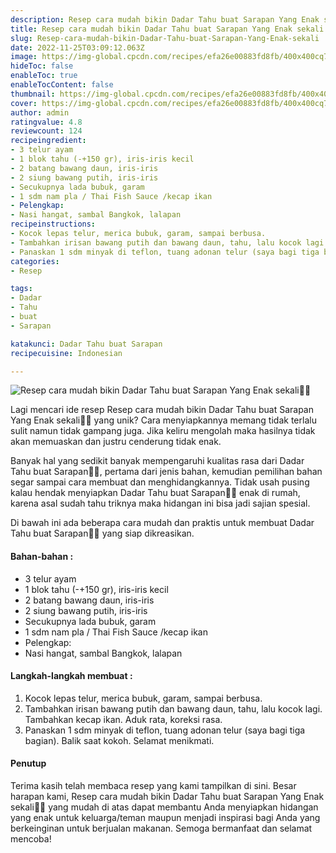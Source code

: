 ```yaml
---
description: Resep cara mudah bikin Dadar Tahu buat Sarapan Yang Enak sekali"
title: Resep cara mudah bikin Dadar Tahu buat Sarapan Yang Enak sekali
slug: Resep-cara-mudah-bikin-Dadar-Tahu-buat-Sarapan-Yang-Enak-sekali
date: 2022-11-25T03:09:12.063Z
image: https://img-global.cpcdn.com/recipes/efa26e00883fd8fb/400x400cq70/photo.jpg
hideToc: false
enableToc: true
enableTocContent: false
thumbnail: https://img-global.cpcdn.com/recipes/efa26e00883fd8fb/400x400cq70/photo.jpg
cover: https://img-global.cpcdn.com/recipes/efa26e00883fd8fb/400x400cq70/photo.jpg
author: admin
ratingvalue: 4.8
reviewcount: 124
recipeingredient:
- 3 telur ayam
- 1 blok tahu (-+150 gr), iris-iris kecil
- 2 batang bawang daun, iris-iris
- 2 siung bawang putih, iris-iris
- Secukupnya lada bubuk, garam
- 1 sdm nam pla / Thai Fish Sauce /kecap ikan
- Pelengkap:
- Nasi hangat, sambal Bangkok, lalapan
recipeinstructions:
- Kocok lepas telur, merica bubuk, garam, sampai berbusa.
- Tambahkan irisan bawang putih dan bawang daun, tahu, lalu kocok lagi. Tambahkan kecap ikan. Aduk rata, koreksi rasa.
- Panaskan 1 sdm minyak di teflon, tuang adonan telur (saya bagi tiga bagian). Balik saat kokoh. Selamat menikmati.
categories:
- Resep

tags:
- Dadar
- Tahu
- buat
- Sarapan

katakunci: Dadar Tahu buat Sarapan
recipecuisine: Indonesian

---
```


![Resep cara mudah bikin Dadar Tahu buat Sarapan Yang Enak sekali👩‍🍳](https://img-global.cpcdn.com/recipes/efa26e00883fd8fb/400x400cq70/photo.jpg)

Lagi mencari ide resep Resep cara mudah bikin Dadar Tahu buat Sarapan Yang Enak sekali👩‍🍳 yang unik? Cara menyiapkannya memang tidak terlalu sulit namun tidak gampang juga. Jika keliru mengolah maka hasilnya tidak akan memuaskan dan justru cenderung tidak enak.

Banyak hal yang sedikit banyak mempengaruhi kualitas rasa dari Dadar Tahu buat Sarapan👩‍🍳, pertama dari jenis bahan, kemudian pemilihan bahan segar sampai cara membuat dan menghidangkannya. Tidak usah pusing kalau hendak menyiapkan Dadar Tahu buat Sarapan👩‍🍳 enak di rumah, karena asal sudah tahu triknya maka hidangan ini bisa jadi sajian spesial.

Di bawah ini ada beberapa cara mudah dan praktis untuk membuat Dadar Tahu buat Sarapan👩‍🍳 yang siap dikreasikan.

<!--inarticleads1-->

#### Bahan-bahan :

- 3 telur ayam
- 1 blok tahu (-+150 gr), iris-iris kecil
- 2 batang bawang daun, iris-iris
- 2 siung bawang putih, iris-iris
- Secukupnya lada bubuk, garam
- 1 sdm nam pla / Thai Fish Sauce /kecap ikan
- Pelengkap:
- Nasi hangat, sambal Bangkok, lalapan

<!--inarticleads2-->

#### Langkah-langkah membuat :

1. Kocok lepas telur, merica bubuk, garam, sampai berbusa.
1. Tambahkan irisan bawang putih dan bawang daun, tahu, lalu kocok lagi. Tambahkan kecap ikan. Aduk rata, koreksi rasa.
1. Panaskan 1 sdm minyak di teflon, tuang adonan telur (saya bagi tiga bagian). Balik saat kokoh. Selamat menikmati.

#### Penutup

Terima kasih telah membaca resep yang kami tampilkan di sini. Besar harapan kami, Resep cara mudah bikin Dadar Tahu buat Sarapan Yang Enak sekali👩‍🍳 yang mudah di atas dapat membantu Anda menyiapkan hidangan yang enak untuk keluarga/teman maupun menjadi inspirasi bagi Anda yang berkeinginan untuk berjualan makanan. Semoga bermanfaat dan selamat mencoba!